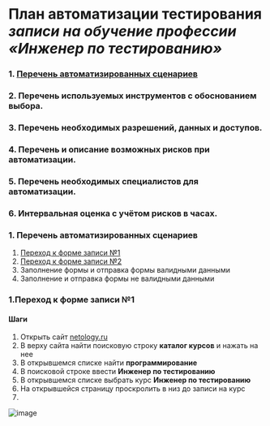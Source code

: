 # **План автоматизации тестирования _записи на обучение профессии «Инженер по тестированию»_**

### 1. [Перечень автоматизированных сценариев](#перечень-автоматизированных-сценариев)
### 2. Перечень используемых инструментов с обоснованием выбора.
### 3. Перечень необходимых разрешений, данных и доступов.
### 4. Перечень и описание возможных рисков при автоматизации.
### 5. Перечень необходимых специалистов для автоматизации.
### 6. Интервальная оценка с учётом рисков в часах.

### 1. Перечень автоматизированных сценариев <a name="перечень-автоматизированных-сценариев"></a>

1. [Переход к форме записи №1](#переход-к-форме-записи-№1)
2. [Переход к форме записи №2](#переход-к-форме-записи-№2)
3. Заполнение формы и отправка формы валидными данными
4. Заполнение и отправка формы не валидными данными

### 1.Переход к форме записи №1 <a name="переход-к-форме-записи-№1"></a>
#### Шаги

1. Открыть сайт [netology.ru](https://netology.ru/)
2. В верху сайта найти поисковую строку **каталог курсов** и нажать на нее
3. В открывшемся списке найти  **программирование**
5. В поисковой строке ввести **Инженер по тестированию**
6. В открывшемся списке выбрать курс **Инженер по тестированию**
7. На открывшейся страницу проскролить в низ до записи на курс
8.
![image](https://github.com/user-attachments/assets/f2e6bc07-4d83-4053-a2d2-91b93cde5503)
 
